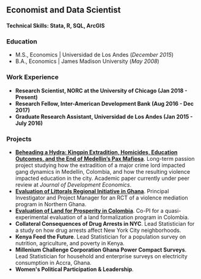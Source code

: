 ## Economist and Data Scientist

#### Technical Skills: Stata, R, SQL, ArcGIS

### Education
- M.S., Economics	| Universidad de Los Andes (_December 2015_)	 			        		
- B.A., Economics | James Madison University (_May 2008_)

### Work Experience
- **Research Scientist, NORC at the University of Chicago (Jan 2018 - Present)**
- **Research Fellow, Inter-American Development Bank (Aug 2016 - Dec 2017)**
- **Graduate Research Assistant, Universidad de Los Andes (Jan 2015 - July 2016)**

### Projects
- **[Beheading a Hydra: Kingpin Extradition, Homicides, Education Outcomes, and the End of Medellin’s Pax Mafiosa](https://glhaugan.github.io/Hydra/)**. Long-term passion project studying how the extradition of a major crime lord impacted gang dynamics in Medellin, Colombia, and how the resulting violence impacted education in the city. Academic paper currently under peer review at _Journal of Development Economics_. 
- **[Evaluation of Littorals Regional Initiative in Ghana](https://glhaugan.github.io/LRI/)**. Principal Investigator and Project Manager for an RCT of a violence mediation program in Northern Ghana.
- **[Evaluation of Land for Prosperity in Colombia](https://glhaugan.github.io/LfP/)**. Co-PI for a quasi-experimental evaluation of a land formalization program in Colombia.
- **Collateral Consequences of Drug Arrests in NYC**. Lead Statistician for a study on how drug arrests affect New York City neighborhoods.
- **Kenya Feed the Future**. Lead Statistician for a population survey on nutrition, agriculture, and poverty in Kenya.
- **Millenium Challenge Corporation Ghana Power Compact Surveys**. Lead Statistician for household and enterprise surveys on electricity consumption in Accra, Ghana.
- **Women's Political Participation & Leadership**. 


